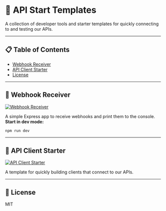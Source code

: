 # 🚀 API Start Templates

A collection of developer tools and starter templates for quickly connecting to and testing our APIs.

---

## 📋 Table of Contents

- [Webhook Receiver](https://github.com/JamesB33/cfgi-api-templates/tree/main/webhook-express-app)
- [API Client Starter](#api-client-starter)
- [License](#license)

---

## 📨 Webhook Receiver

[![Webhook Receiver](https://img.shields.io/badge/Launch-Webhook%20Receiver-blue?logo=express)](#webhook-receiver)

A simple Express app to receive webhooks and print them to the console.  
**Start in dev mode:**

```sh
npm run dev
```

---

## 🔗 API Client Starter

[![API Client Starter](https://img.shields.io/badge/Coming%20Soon-API%20Client%20Starter-green?logo=typescript)](#api-client-starter)

A template for quickly building clients that connect to our APIs.

---

## 📄 License

MIT
